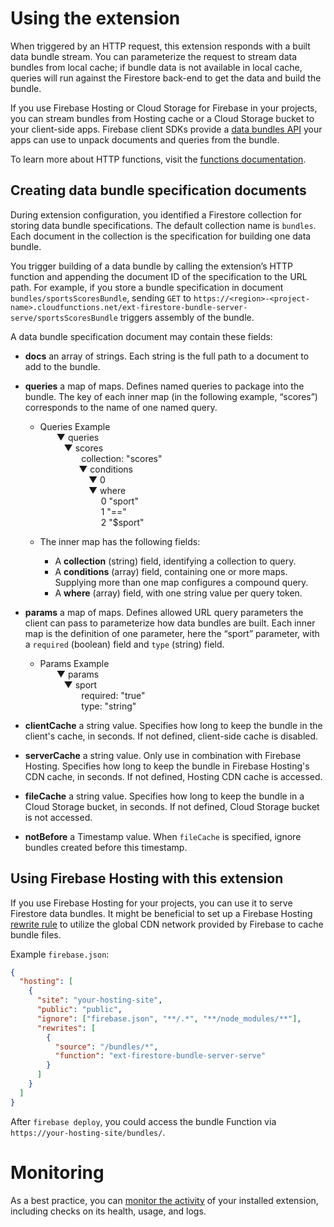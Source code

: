 # Using the extension
When triggered by an HTTP request, this extension responds with a built data bundle stream.
You can parameterize the request to stream data bundles from local cache; if bundle data is
not available in local cache, queries will run against the Firestore back-end to get the
data and build the bundle.

If you use Firebase Hosting or Cloud Storage for Firebase in your projects, you can stream
bundles from Hosting cache or a Cloud Storage bucket to your client-side apps. Firebase client
SDKs provide a [data bundles API](https://firebase.google.com/docs/firestore/bundles)
your apps can use to unpack documents and queries from the bundle.

To learn more about HTTP functions, visit the [functions documentation](https://firebase.google.com/docs/functions/http-events).


## Creating data bundle specification documents

During extension configuration, you identified a Firestore collection for storing data bundle specifications.
The default collection name is `bundles`.  Each document in the collection is the specification for building one data bundle.

You trigger building of a data bundle by calling the extension’s HTTP function and appending the document ID of the specification
to the URL path. For example, if you store a bundle specification in document `bundles/sportsScoresBundle`, sending `GET` to
`https://<region>-<project-name>.cloudfunctions.net/ext-firestore-bundle-server-serve/sportsScoresBundle` triggers assembly of
the bundle.

A data bundle specification document may contain these fields:

- **docs** an array of strings. Each string is the full path to a document to add to the bundle.
- **queries** a map of maps. Defines named queries to package into the bundle. The key of each inner map (in the following example, “scores”) corresponds to the name of one named query.
    
    - Queries Example
    <div style="margin-left: 50px;">
    &#9660;&nbsp;queries
    <br/>
    &nbsp;&nbsp;&nbsp;&#9660;&nbsp;scores
    <br/>
    &nbsp;&nbsp;&nbsp;&nbsp;&nbsp;&nbsp;&nbsp;&nbsp;&nbsp;&nbsp;collection: "scores"
    <br/>
    &nbsp;&nbsp;&nbsp;&nbsp;&nbsp;&nbsp;&nbsp;&nbsp;&nbsp;&#9660;&nbsp;conditions
    <br/>
    &nbsp;&nbsp;&nbsp;&nbsp;&nbsp;&nbsp;&nbsp;&nbsp;&nbsp;&nbsp;&nbsp;&nbsp;&nbsp;&#9660;&nbsp;0
    <br/>
    &nbsp;&nbsp;&nbsp;&nbsp;&nbsp;&nbsp;&nbsp;&nbsp;&nbsp;&nbsp;&nbsp;&nbsp;&nbsp;&#9660;&nbsp;where
    <br/>
    &nbsp;&nbsp;&nbsp;&nbsp;&nbsp;&nbsp;&nbsp;&nbsp;&nbsp;&nbsp;&nbsp;&nbsp;&nbsp;&nbsp;&nbsp;&nbsp;&nbsp;&nbsp;0&nbsp;"sport"
    <br/>
    &nbsp;&nbsp;&nbsp;&nbsp;&nbsp;&nbsp;&nbsp;&nbsp;&nbsp;&nbsp;&nbsp;&nbsp;&nbsp;&nbsp;&nbsp;&nbsp;&nbsp;&nbsp;1&nbsp;"=="
    <br/>
    &nbsp;&nbsp;&nbsp;&nbsp;&nbsp;&nbsp;&nbsp;&nbsp;&nbsp;&nbsp;&nbsp;&nbsp;&nbsp;&nbsp;&nbsp;&nbsp;&nbsp;&nbsp;2&nbsp;"$sport"
    </div>

    - The inner map has the following fields:

      - A **collection** (string) field, identifying a collection to query. 
      - A **conditions** (array) field, containing one or more maps. Supplying more than one map configures a compound query.
      - A **where** (array) field, with one string value per query token.

- **params** a map of maps. Defines allowed URL query parameters the client can pass to parameterize how data bundles are built. Each inner map is the definition of one parameter, here the “sport” parameter, with a `required` (boolean) field and `type` (string) field.
  
  - Params Example
  <div style="margin-left: 50px;">
  &#9660;&nbsp;params
  <br/>
  &nbsp;&nbsp;&nbsp;&#9660;&nbsp;sport
  <br/>
  &nbsp;&nbsp;&nbsp;&nbsp;&nbsp;&nbsp;&nbsp;&nbsp;&nbsp;&nbsp;required: "true"
  <br/>
  &nbsp;&nbsp;&nbsp;&nbsp;&nbsp;&nbsp;&nbsp;&nbsp;&nbsp;&nbsp;type: "string"
  </div>

- **clientCache** a string value. Specifies how long to keep the bundle in the client's cache, in seconds. If not defined, client-side cache is disabled.
- **serverCache** a string value. Only use in combination with Firebase Hosting. Specifies how long to keep the bundle in Firebase Hosting's CDN cache, in seconds.  If not defined, Hosting CDN cache is accessed.
- **fileCache** a string value. Specifies how long to keep the bundle in a Cloud Storage bucket, in seconds. If not defined, Cloud Storage bucket is not accessed.
- **notBefore** a Timestamp value. When `fileCache` is specified, ignore bundles created before this timestamp.

## Using Firebase Hosting with this extension

If you use Firebase Hosting for your projects, you can use it to serve Firestore data bundles.
It might be beneficial to set up a Firebase Hosting [rewrite rule](https://firebase.google.com/docs/hosting/full-config#rewrites)
to utilize the global CDN network provided by Firebase to cache bundle files.

Example `firebase.json`:

```json
{
  "hosting": [
    {
      "site": "your-hosting-site",
      "public": "public",
      "ignore": ["firebase.json", "**/.*", "**/node_modules/**"],
      "rewrites": [
        {
          "source": "/bundles/*",
          "function": "ext-firestore-bundle-server-serve"
        }
      ]
    }
  ]
}
```

After `firebase deploy`, you could access the bundle Function via `https://your-hosting-site/bundles/`.

# Monitoring
As a best practice, you can [monitor the activity](https://firebase.google.com/docs/extensions/manage-installed-extensions#monitor) of your installed extension, including checks on its health, usage, and logs.
